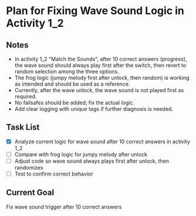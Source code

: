 # Plan for Fixing Wave Sound Logic in Activity 1_2

## Notes
- In activity 1_2 "Match the Sounds", after 10 correct answers (progress), the wave sound should always play first after the switch, then revert to random selection among the three options.
- The frog logic (jumpy melody first after unlock, then random) is working as intended and should be used as a reference.
- Currently, after the wave unlock, the wave sound is not played first as required.
- No failsafes should be added; fix the actual logic.
- Add clear logging with unique tags if further diagnosis is needed.

## Task List
- [x] Analyze current logic for wave sound after 10 correct answers in activity 1_2
- [ ] Compare with frog logic for jumpy melody after unlock
- [ ] Adjust code so wave sound always plays first after unlock, then randomizes
- [ ] Test to confirm correct behavior

## Current Goal
Fix wave sound trigger after 10 correct answers
